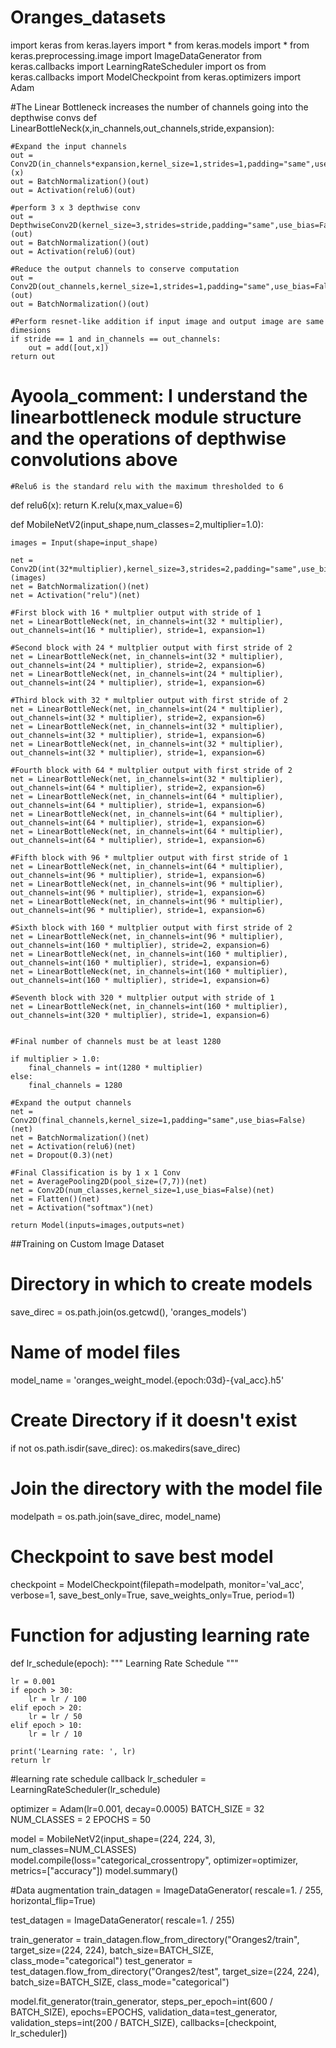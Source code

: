# Oranges_datasets
import keras
from keras.layers import *
from keras.models import *
from keras.preprocessing.image import ImageDataGenerator
from keras.callbacks import LearningRateScheduler
import os
from keras.callbacks import ModelCheckpoint
from keras.optimizers import Adam

#The Linear Bottleneck increases the number of channels going into the depthwise convs
def LinearBottleNeck(x,in_channels,out_channels,stride,expansion):

    #Expand the input channels
    out = Conv2D(in_channels*expansion,kernel_size=1,strides=1,padding="same",use_bias=False)(x)
    out = BatchNormalization()(out)
    out = Activation(relu6)(out)

    #perform 3 x 3 depthwise conv
    out = DepthwiseConv2D(kernel_size=3,strides=stride,padding="same",use_bias=False)(out)
    out = BatchNormalization()(out)
    out = Activation(relu6)(out)

    #Reduce the output channels to conserve computation
    out = Conv2D(out_channels,kernel_size=1,strides=1,padding="same",use_bias=False)(out)
    out = BatchNormalization()(out)

    #Perform resnet-like addition if input image and output image are same dimesions
    if stride == 1 and in_channels == out_channels:
        out = add([out,x])
    return out


# Ayoola_comment: I understand the linearbottleneck module structure and the operations of depthwise convolutions above


    #Relu6 is the standard relu with the maximum thresholded to 6
def relu6(x):
    return K.relu(x,max_value=6)


def MobileNetV2(input_shape,num_classes=2,multiplier=1.0):

    images = Input(shape=input_shape)

    net = Conv2D(int(32*multiplier),kernel_size=3,strides=2,padding="same",use_bias=False)(images)
    net = BatchNormalization()(net)
    net = Activation("relu")(net)

    #First block with 16 * multplier output with stride of 1
    net = LinearBottleNeck(net, in_channels=int(32 * multiplier), out_channels=int(16 * multiplier), stride=1, expansion=1)

    #Second block with 24 * multplier output with first stride of 2
    net = LinearBottleNeck(net, in_channels=int(32 * multiplier), out_channels=int(24 * multiplier), stride=2, expansion=6)
    net = LinearBottleNeck(net, in_channels=int(24 * multiplier), out_channels=int(24 * multiplier), stride=1, expansion=6)

    #Third block with 32 * multplier output with first stride of 2
    net = LinearBottleNeck(net, in_channels=int(24 * multiplier), out_channels=int(32 * multiplier), stride=2, expansion=6)
    net = LinearBottleNeck(net, in_channels=int(32 * multiplier), out_channels=int(32 * multiplier), stride=1, expansion=6)
    net = LinearBottleNeck(net, in_channels=int(32 * multiplier), out_channels=int(32 * multiplier), stride=1, expansion=6)

    #Fourth block with 64 * multplier output with first stride of 2
    net = LinearBottleNeck(net, in_channels=int(32 * multiplier), out_channels=int(64 * multiplier), stride=2, expansion=6)
    net = LinearBottleNeck(net, in_channels=int(64 * multiplier), out_channels=int(64 * multiplier), stride=1, expansion=6)
    net = LinearBottleNeck(net, in_channels=int(64 * multiplier), out_channels=int(64 * multiplier), stride=1, expansion=6)
    net = LinearBottleNeck(net, in_channels=int(64 * multiplier), out_channels=int(64 * multiplier), stride=1, expansion=6)

    #Fifth block with 96 * multplier output with first stride of 1
    net = LinearBottleNeck(net, in_channels=int(64 * multiplier), out_channels=int(96 * multiplier), stride=1, expansion=6)
    net = LinearBottleNeck(net, in_channels=int(96 * multiplier), out_channels=int(96 * multiplier), stride=1, expansion=6)
    net = LinearBottleNeck(net, in_channels=int(96 * multiplier), out_channels=int(96 * multiplier), stride=1, expansion=6)

    #Sixth block with 160 * multplier output with first stride of 2
    net = LinearBottleNeck(net, in_channels=int(96 * multiplier), out_channels=int(160 * multiplier), stride=2, expansion=6)
    net = LinearBottleNeck(net, in_channels=int(160 * multiplier), out_channels=int(160 * multiplier), stride=1, expansion=6)
    net = LinearBottleNeck(net, in_channels=int(160 * multiplier), out_channels=int(160 * multiplier), stride=1, expansion=6)

    #Seventh block with 320 * multplier output with stride of 1
    net = LinearBottleNeck(net, in_channels=int(160 * multiplier), out_channels=int(320 * multiplier), stride=1, expansion=6)


    #Final number of channels must be at least 1280

    if multiplier > 1.0:
        final_channels = int(1280 * multiplier)
    else:
        final_channels = 1280

    #Expand the output channels
    net = Conv2D(final_channels,kernel_size=1,padding="same",use_bias=False)(net)
    net = BatchNormalization()(net)
    net = Activation(relu6)(net)
    net = Dropout(0.3)(net)

    #Final Classification is by 1 x 1 Conv
    net = AveragePooling2D(pool_size=(7,7))(net)
    net = Conv2D(num_classes,kernel_size=1,use_bias=False)(net)
    net = Flatten()(net)
    net = Activation("softmax")(net)

    return Model(inputs=images,outputs=net)



##Training on Custom Image Dataset


# Directory in which to create models
save_direc = os.path.join(os.getcwd(), 'oranges_models')

# Name of model files
model_name = 'oranges_weight_model.{epoch:03d}-{val_acc}.h5'

# Create Directory if it doesn't exist
if not os.path.isdir(save_direc):
    os.makedirs(save_direc)

# Join the directory with the model file
modelpath = os.path.join(save_direc, model_name)

# Checkpoint to save best model
checkpoint = ModelCheckpoint(filepath=modelpath,
                             monitor='val_acc',
                             verbose=1,
                             save_best_only=True,
                             save_weights_only=True,
                             period=1)


# Function for adjusting learning rate
def lr_schedule(epoch):
    """
    Learning Rate Schedule
    """
   
    lr = 0.001
    if epoch > 30:
        lr = lr / 100
    elif epoch > 20:
        lr = lr / 50
    elif epoch > 10:
        lr = lr / 10

    print('Learning rate: ', lr)
    return lr


#learning rate schedule callback
lr_scheduler = LearningRateScheduler(lr_schedule)


optimizer = Adam(lr=0.001, decay=0.0005)
BATCH_SIZE = 32
NUM_CLASSES = 2
EPOCHS = 50

model = MobileNetV2(input_shape=(224, 224, 3), num_classes=NUM_CLASSES)
model.compile(loss="categorical_crossentropy", optimizer=optimizer, metrics=["accuracy"])
model.summary()

#Data augmentation
train_datagen = ImageDataGenerator(
    rescale=1. / 255,
    horizontal_flip=True)

test_datagen = ImageDataGenerator(
    rescale=1. / 255)

train_generator = train_datagen.flow_from_directory("Oranges2/train", target_size=(224, 224),
                                                    batch_size=BATCH_SIZE, class_mode="categorical")
test_generator = test_datagen.flow_from_directory("Oranges2/test", target_size=(224, 224), batch_size=BATCH_SIZE,
                                                    class_mode="categorical")

model.fit_generator(train_generator, steps_per_epoch=int(600 / BATCH_SIZE), epochs=EPOCHS,
                    validation_data=test_generator,
                    validation_steps=int(200 / BATCH_SIZE), callbacks=[checkpoint, lr_scheduler])
